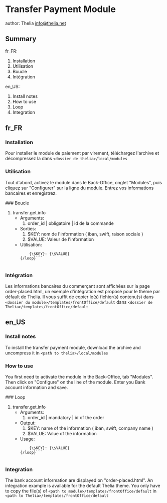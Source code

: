 Transfer Payment Module
=======================
author: Thelia <info@thelia.net>

Summary
-------

fr_FR:
1.  Installation
2.  Utilisation
3.  Boucle
4.  Intégration

en_US:
1.  Install notes
2.  How to use
3.  Loop
4.  Integration


fr_FR
-----

### Installation

Pour installer le module de paiement par virement, téléchargez l'archive et décompressez la dans ```<dossier de thelia>/local/modules```

### Utilisation

Tout d'abord, activez le module dans le Back-Office, onglet "Modules", puis cliquez sur "Configurer" sur la ligne du module.
Entrez vos informations bancaires et enregistrez.

### Boucle
1.  transfer.get.info
    - Arguments:
        1. order_id | obligatoire | id de la commande
    - Sorties:
        1. \$KEY: nom de l'information ( iban, swift, raison sociale )
        2. \$VALUE: Valeur de l'information
    - Utilisation:
        ```{loop type="transfer.get.info" name="yourloopname" order_id=$ID}
            {\$KEY}: {\$VALUE}
        {/loop}```


### Intégration

Les informations bancaires du commerçant sont affichées sur la page order-placed.html,
un exemple d'intégration est proposé pour le thème par défault de Thelia.
Il vous suffit de copier le(s) fichier(s) contenu(s) dans ```<dossier du module>/templates/frontOffice/default```
dans ```<dossier de Thelia>/templates/frontOffice/default```

en_US
-----

### Install notes

To install the transfer payment module, download the archive and uncompress it in ```<path to thelia>/local/modules```

### How to use

You first need to activate the module in the Back-Office, tab "Modules". Then click on "Configure" on the line of the module.
Enter you Bank account information and save.

### Loop
1.  transfer.get.info
    - Arguments:
        1. order_id | mandatory | id of the order
    - Output:
        1. \$KEY: name of the information ( iban, swift, company name )
        2. \$VALUE: Value of the information
    - Usage:
        ```{loop type="transfer.get.info" name="yourloopname" order_id=$ID}
            {\$KEY}: {\$VALUE}
        {/loop}```


### Integration

The bank account information are displayed on "order-placed.html".
An integration example is available for the default Thelia theme.
You only have to copy the file(s) of ```<path to module>/templates/frontOffice/default```
in ```<path to Thelia>/templates/frontOffice/default```
